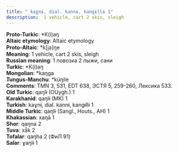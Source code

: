 ```yaml
---
title: " kaɣnɨ, dial. kannɨ, kangɨllɨ 1"
description:  1 vehicle, cart 2 skis, sleigh
---
```


<strong>Proto-Turkic</strong>:  *K(i)aŋ<br>
<strong>Altaic etymology</strong>:  Altaic etymology<br>
<strong> Proto-Altaic</strong>:  *k[i̯a]ŋe<br>
<strong>Meaning</strong>:  1 vehicle, cart 2 skis, sleigh<br>
<strong>Russian meaning</strong>:  1 повозка 2 лыжи, сани<br>
<strong>Turkic</strong>:  *K(i)aŋ<br>
<strong>Mongolian</strong>:  *kaŋga<br>
<strong>Tungus-Manchu</strong>:  *küŋile<br>
<strong>Comments</strong>:  TMN 3, 531, EDT 638, ЭСТЯ 5, 259-260, Лексика 533.<br>
<strong>Old Turkic</strong>:  qaŋlɨ (OUygh.) 1<br>
<strong>Karakhanid</strong>:  qaŋlɨ (MK) 1<br>
<strong>Turkish</strong>:  kaɣnɨ, dial. kannɨ, kangɨllɨ 1<br>
<strong>Middle Turkic</strong>:  qaŋlɨ (Sangl., Houts., AH) 1<br>
<strong>Khakassian</strong>:  xaŋā 1<br>
<strong>Shor</strong>:  qaŋna 2<br>
<strong>Tuva</strong>:  xā̃k 2<br>
<strong>Tofalar</strong>:  qaŋha 2 (ФиЛ 91)<br>
<strong>Salar</strong>:  ɣaŋlɨ 1<br>


